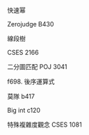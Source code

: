快速幂

Zerojudge B430


線段樹


CSES 2166



二分圖匹配
POJ 3041



f698. 後序運算式


莫隊 b417


Big int c120


特殊複雜度觀念 CSES 1081
